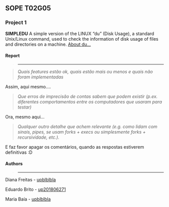 SOPE T02G05
----------

### Project 1

<!-- IF IT NEEDS AN INTRO, BELOW THIS COMMENT IS THE RIGHT PLACE -->

**SIMPLEDU**
A simple version of the LINUX “du” (Disk Usage), a standard Unix/Linux command, used to check the information of disk usage of files and directories on a machine.
[About du...](http://man7.org/linux/man-pages/man1/du.1.html)

#### Report
>------

>*Quais features estão ok, quais estão mais ou menos e quais não foram implementadas*

<!-- ESCREVER RESPOSTA EM BAIXO DESTE COMENTÁRIO -->
Assim, aqui mesmo....

>*Que erros de imprecisão de contas sabem que podem existir (p.ex. diferentes comportamentos entre os computadores que usaram para testar)*

<!-- ESCREVER RESPOSTA EM BAIXO DESTE COMENTÁRIO -->
Ora, mesmo aqui...

>*Qualquer outro detalhe que achem relevante (e.g. como lidam com sinais, pipes, se usam forks + execs ou simplesmente forks + recursividade, etc.).*

<!-- ESCREVER RESPOSTA EM BAIXO DESTE COMENTÁRIO -->
E faz favor apagar os comentários, quando as respostas estiverem definitivas :D

#### Authors
>----

Diana Freitas - [upblblbla](mailto:oteuemailbonitodaup)

Eduardo Brito - [up201806271](mailto:up201806271@fe.up.pt)

Maria Baía - [upblblbla](mailto:oteuemailbonitodaup)